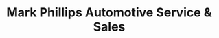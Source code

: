 ---
title: "Mark Phillips Automotive Service & Sales"
url: /weare/mark-phillips-automotive-service-und-sales/
shop: Autowerkstatt
---